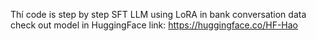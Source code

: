 Thí code is step by step SFT LLM using LoRA in bank conversation data
check out model in HuggingFace link: https://huggingface.co/HF-Hao
